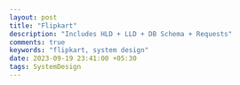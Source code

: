 ```yaml
---
layout: post
title: "Flipkart"
description: "Includes HLD + LLD + DB Schema + Requests"
comments: true
keywords: "flipkart, system design"
date: 2023-09-19 23:41:00 +05:30
tags: SystemDesign 
---
```



